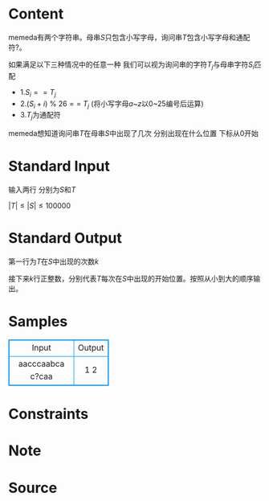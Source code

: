 
# Content

memeda有两个字符串。母串$S$只包含小写字母，询问串$T$包含小写字母和通配符$?$。

如果满足以下三种情况中的任意一种 我们可以视为询问串的字符$T_j$与母串字符$S_i$匹配
* $1.S_i == T_j$
* $2.(S_i+i)$ % $26 ==$ $T_j$  (将小写字母$a$~$z$以$0$~$25$编号后运算)
* $3.T_j$为通配符

memeda想知道询问串$T$在母串$S$中出现了几次  分别出现在什么位置 下标从$0$开始

# Standard Input

输入两行 分别为$S$和$T$

$|T|\leq |S| \leq 100000$

# Standard Output

第一行为$T$在$S$中出现的次数$k$

接下来$k$行正整数，分别代表$T$每次在$S$中出现的开始位置。按照从小到大的顺序输出。

# Samples

<style>
        table,table tr th, table tr td { border:1px solid #0094ff; }
        table { width: 200px; min-height: 25px; line-height: 25px; text-align: center; border-collapse: collapse;}   
    </style>
<table>
	<tr>
		<td>Input</td>
		<td>Output</td>
	</tr>
<tr><td>aacccaabca
c?caa</td><td>1
2</td></tr></table>


# Constraints



# Note



# Source


